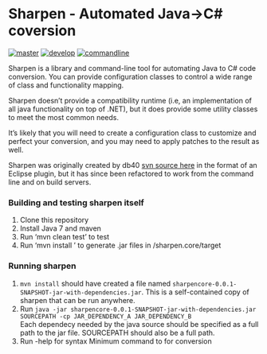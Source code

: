# Sharpen - Automated Java->C# coversion

[![master](https://img.shields.io/travis/imazen/sharpen/master.svg?label=master)](https://travis-ci.org/imazen/sharpen/builds) [![develop](https://img.shields.io/travis/imazen/slimmage/sharpen.svg?label=develop)](https://travis-ci.org/imazen/sharpen/builds) [![commandline](https://img.shields.io/travis/imazen/slimmage/sharpen.svg?label=commandline)](https://travis-ci.org/imazen/sharpen/builds) 

Sharpen is a library and command-line tool for automating Java to C# code conversion. You can provide configuration classes to control a wide range of class and functionality mapping.

Sharpen doesn’t provide a compatibility runtime (i.e, an implementation of all java functionality on top of .NET), but it does provide some utility classes to meet the most common needs. 

It’s likely that you will need to create a configuration class to customize and perfect your conversion, and you may need to apply patches to the result as well.

Sharpen was originally created by db40 [svn source here](https://source.db4o.com/db4o/trunk) in the format of an Eclipse plugin, but it has since been refactored to work from the command line and on build servers.


### Building and testing sharpen itself

1. Clone this repository
2. Install Java 7 and maven
3. Run ‘mvn clean test’ to test
4. Run ‘mvn install ’ to generate .jar files in /sharpen.core/target

### Running sharpen

1. `mvn install` should have created a file named `sharpencore-0.0.1-SNAPSHOT-jar-with-dependencies.jar`. This is a self-contained copy of sharpen that can be run anywhere.
2. Run `java -jar sharpencore-0.0.1-SNAPSHOT-jar-with-dependencies.jar SOURCEPATH -cp JAR_DEPENDENCY_A JAR_DEPENDENCY_B`  
    Each dependecy needed by the java source should be specified as a full path to the jar file. SOURCEPATH should also be a full path.
3. Run -help for syntax
Minimum command to for conversion 
  
